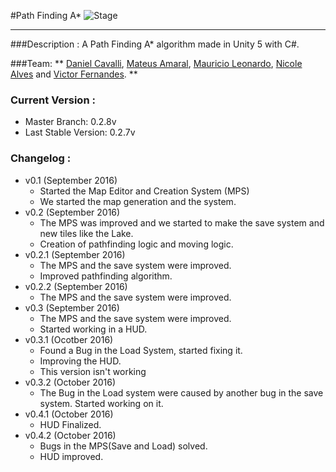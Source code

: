 #Path Finding A*
![Stage](https://img.shields.io/badge/Stage-Developing-red.svg)
___________
###Description :
A Path Finding A* algorithm made in Unity 5 with C#.

###Team:
** [Daniel Cavalli](https://github.com/danielcavalli), [Mateus Amaral](https://github.com/gitmateusamaral), [Mauricio Leonardo](https://github.com/mauriciolfsilva), [Nicole Alves](https://github.com/NicoleAlves) and [Victor Fernandes](https://github.com/victorffernandes). **

### Current Version :
  - Master Branch: 0.2.8v
  - Last Stable Version: 0.2.7v

### Changelog :
- v0.1 (September 2016)
  - Started the Map Editor and Creation System (MPS)
  - We started the map generation and the system.
- v0.2 (September 2016)
  - The MPS was improved and we started to make the save system and new tiles like the Lake.
  - Creation of pathfinding logic and moving logic.
- v0.2.1 (September 2016)
  - The MPS and the save system were improved.
  - Improved pathfinding algorithm.
- v0.2.2 (September 2016)
  - The MPS and the save system were improved.
- v0.3 (September 2016)
  - The MPS and the save system were improved.
  - Started working in a HUD.
- v0.3.1 (Ocotber 2016)
  - Found a Bug in the Load System, started fixing it.
  - Improving the HUD.
  - This version isn't working
- v0.3.2 (October 2016)
  - The Bug in the Load system were caused by another bug in the save system. Started working on it.
- v0.4.1 (October 2016) 
  - HUD Finalized.
- v0.4.2 (October 2016) 
  - Bugs in the MPS(Save and Load) solved.
  - HUD improved.

